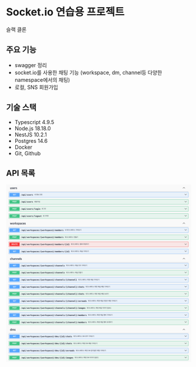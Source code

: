 # Socket.io 연습용 프로젝트

슬랙 클론

## 주요 기능
- swagger 정리
- socket.io를 사용한 채팅 기능 (workspace, dm, channel등 다양한 namespace에서의 채팅)
- 로컬, SNS 회원가입

## 기술 스택

- Typescript 4.9.5
- Node.js 18.18.0
- NestJS 10.2.1
- Postgres 14.6
- Docker
- Git, Github

## API 목록
![API List](public/images/api_list.png)
